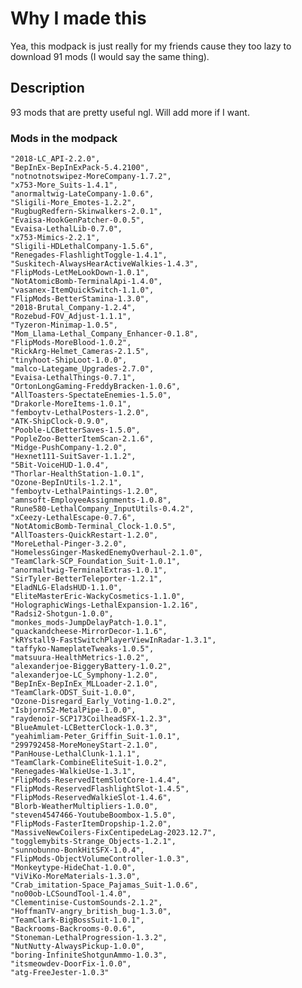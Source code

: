 # Why I made this
Yea, this modpack is just really for my friends cause they too lazy to download 91 mods (I would say the same thing).
## Description
93 mods that are pretty useful ngl. Will add more if I want.
### Mods in the modpack
    "2018-LC_API-2.2.0",
    "BepInEx-BepInExPack-5.4.2100",
    "notnotnotswipez-MoreCompany-1.7.2",
    "x753-More_Suits-1.4.1",
    "anormaltwig-LateCompany-1.0.6",
    "Sligili-More_Emotes-1.2.2",
    "RugbugRedfern-Skinwalkers-2.0.1",
    "Evaisa-HookGenPatcher-0.0.5",
    "Evaisa-LethalLib-0.7.0",
    "x753-Mimics-2.2.1",
    "Sligili-HDLethalCompany-1.5.6",
    "Renegades-FlashlightToggle-1.4.1",
    "Suskitech-AlwaysHearActiveWalkies-1.4.3",
    "FlipMods-LetMeLookDown-1.0.1",
    "NotAtomicBomb-TerminalApi-1.4.0",
    "vasanex-ItemQuickSwitch-1.1.0",
    "FlipMods-BetterStamina-1.3.0",
    "2018-Brutal_Company-1.2.4",
    "Rozebud-FOV_Adjust-1.1.1",
    "Tyzeron-Minimap-1.0.5",
    "Mom_Llama-Lethal_Company_Enhancer-0.1.8",
    "FlipMods-MoreBlood-1.0.2",
    "RickArg-Helmet_Cameras-2.1.5",
    "tinyhoot-ShipLoot-1.0.0",
    "malco-Lategame_Upgrades-2.7.0",
    "Evaisa-LethalThings-0.7.1",
    "OrtonLongGaming-FreddyBracken-1.0.6",
    "AllToasters-SpectateEnemies-1.5.0",
    "Drakorle-MoreItems-1.0.1",
    "femboytv-LethalPosters-1.2.0",
    "ATK-ShipClock-0.9.0",
    "Pooble-LCBetterSaves-1.5.0",
    "PopleZoo-BetterItemScan-2.1.6",
    "Midge-PushCompany-1.2.0",
    "Hexnet111-SuitSaver-1.1.2",
    "5Bit-VoiceHUD-1.0.4",
    "Thorlar-HealthStation-1.0.1",
    "Ozone-BepInUtils-1.2.1",
    "femboytv-LethalPaintings-1.2.0",
    "amnsoft-EmployeeAssignments-1.0.8",
    "Rune580-LethalCompany_InputUtils-0.4.2",
    "xCeezy-LethalEscape-0.7.6",
    "NotAtomicBomb-Terminal_Clock-1.0.5",
    "AllToasters-QuickRestart-1.2.0",
    "MoreLethal-Pinger-3.2.0",
    "HomelessGinger-MaskedEnemyOverhaul-2.1.0",
    "TeamClark-SCP_Foundation_Suit-1.0.1",
    "anormaltwig-TerminalExtras-1.0.1",
    "SirTyler-BetterTeleporter-1.2.1",
    "EladNLG-EladsHUD-1.1.0",
    "EliteMasterEric-WackyCosmetics-1.1.0",
    "HolographicWings-LethalExpansion-1.2.16",
    "Radsi2-Shotgun-1.0.0",
    "monkes_mods-JumpDelayPatch-1.0.1",
    "quackandcheese-MirrorDecor-1.1.6",
    "kRYstall9-FastSwitchPlayerViewInRadar-1.3.1",
    "taffyko-NameplateTweaks-1.0.5",
    "matsuura-HealthMetrics-1.0.2",
    "alexanderjoe-BiggeryBattery-1.0.2",
    "alexanderjoe-LC_Symphony-1.2.0",
    "BepInEx-BepInEx_MLLoader-2.1.0",
    "TeamClark-ODST_Suit-1.0.0",
    "Ozone-Disregard_Early_Voting-1.0.2",
    "Isbjorn52-MetalPipe-1.0.0",
    "raydenoir-SCP173CoilheadSFX-1.2.3",
    "BlueAmulet-LCBetterClock-1.0.3",
    "yeahimliam-Peter_Griffin_Suit-1.0.1",
    "299792458-MoreMoneyStart-2.1.0",
    "PanHouse-LethalClunk-1.1.1",
    "TeamClark-CombineEliteSuit-1.0.2",
    "Renegades-WalkieUse-1.3.1",
    "FlipMods-ReservedItemSlotCore-1.4.4",
    "FlipMods-ReservedFlashlightSlot-1.4.5",
    "FlipMods-ReservedWalkieSlot-1.4.6",
    "Blorb-WeatherMultipliers-1.0.0",
    "steven4547466-YoutubeBoombox-1.5.0",
    "FlipMods-FasterItemDropship-1.2.0",
    "MassiveNewCoilers-FixCentipedeLag-2023.12.7",
    "togglemybits-Strange_Objects-1.2.1",
    "sunnobunno-BonkHitSFX-1.0.4",
    "FlipMods-ObjectVolumeController-1.0.3",
    "Monkeytype-HideChat-1.0.0",
    "ViViKo-MoreMaterials-1.3.0",
    "Crab_imitation-Space_Pajamas_Suit-1.0.6",
    "no00ob-LCSoundTool-1.4.0",
    "Clementinise-CustomSounds-2.1.2",
    "HoffmanTV-angry_british_bug-1.3.0",
    "TeamClark-BigBossSuit-1.0.1",
    "Backrooms-Backrooms-0.0.6",
    "Stoneman-LethalProgression-1.3.2",
    "NutNutty-AlwaysPickup-1.0.0",
    "boring-InfiniteShotgunAmmo-1.0.3",
    "itsmeowdev-DoorFix-1.0.0",
    "atg-FreeJester-1.0.3"
